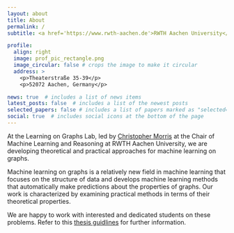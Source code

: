 ```yaml
---
layout: about
title: About
permalink: /
subtitle: <a href='https://www.rwth-aachen.de'>RWTH Aachen University</a>.

profile:
  align: right
  image: prof_pic_rectangle.png
  image_circular: false # crops the image to make it circular
  address: >
    <p>Theaterstraße 35-39</p>
    <p>52072 Aachen, Germany</p>

news: true  # includes a list of news items
latest_posts: false  # includes a list of the newest posts
selected_papers: false # includes a list of papers marked as "selected={true}"
social: true  # includes social icons at the bottom of the page
---
```



<html>
	<body>
	<p>
	At the Learning on Graphs Lab, led by <a href='https://chrsmrrs.github.io/'>Christopher Morris</a> at the Chair of Machine Learning and Reasoning at RWTH Aachen University, we are developing theoretical and practical approaches for machine learning on graphs.
	</p>
	<p>
	Machine learning on graphs is a relatively new field in machine learning that focuses on the structure of data and develops machine learning methods that automatically make predictions about the properties of graphs. 
	Our work is characterized by examining practical methods in terms of their theoretical properties.
	</p>
	<p>
	We are happy to work with interested and dedicated students on these problems. Refer to this <a href="../teaching/thesis.md">thesis guidlines</a> for further information.
	</p>
    <br>
	</body>
</html>
